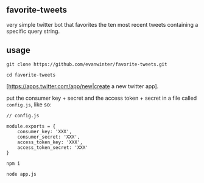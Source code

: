 ## favorite-tweets

very simple twitter bot that favorites the ten most recent tweets containing a specific query string.

## usage

`git clone https://github.com/evanwinter/favorite-tweets.git`

`cd favorite-tweets`

[https://apps.twitter.com/app/new|create a new twitter app].

put the consumer key + secret and the access token + secret in a file called `config.js`, like so:

```
// config.js

module.exports = {
	consumer_key: 'XXX',
	consumer_secret: 'XXX',
	access_token_key: 'XXX',
	access_token_secret: 'XXX'
}
```

`npm i`

`node app.js`